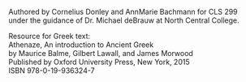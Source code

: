 Authored by Cornelius Donley and AnnMarie Bachmann for CLS 299<br/>
under the guidance of Dr. Michael deBrauw at North Central College.<br/>

Resource for Greek text:<br/>
Athenaze, An introduction to Ancient Greek<br/>
by Maurice Balme, Gilbert Lawall, and James Morwood<br/>
Published by Oxford University Press, New York, 2015<br/>
ISBN 978-0-19-936324-7<br/>